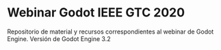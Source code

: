 # Webinar Godot IEEE GTC 2020
Repositorio de material y recursos correspondientes al webinar de Godot Engine.
Versión de Godot Engine 3.2
